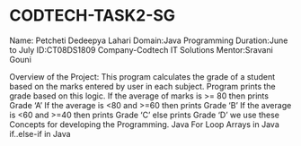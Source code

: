 # CODTECH-TASK2-SG
Name: Petcheti Dedeepya Lahari
Domain:Java Programming
Duration:June to July
ID:CT08DS1809
Company-Codtech IT Solutions
Mentor:Sravani Gouni


Overview of the Project:
This program calculates the grade of a student based on the marks entered by user in each subject. Program prints the grade based on this logic.
If the average of marks is >= 80 then prints Grade ‘A’
If the average is <80 and >=60 then prints Grade ‘B’
If the average is <60 and >=40 then prints Grade ‘C’
else prints Grade ‘D’
we use these Concepts for developing the Programming.
Java For Loop
Arrays in Java
if..else-if in Java
